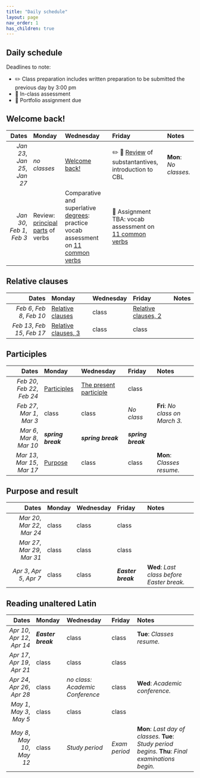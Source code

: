 ```yaml
---
title: "Daily schedule"
layout: page
nav_order: 1
has_children: true
---
```


## Daily schedule

Deadlines to note:


- ✏️ Class preparation includes written preparation to be submitted the previous day by 3:00 pm
- 🔬 In-class assessment
- 📜  Portfolio assignment due





## Welcome back!

| Dates | Monday | Wednesday | Friday | Notes |
| ---: | :--- | :--- | :--- | :--- |
| *Jan 23*, *Jan 25*, *Jan 27* | *no classes* | [Welcome back!](../assignments/welcomeback/)  | ✏️ 🔬 [Review](../assignments/review1/) of substantantives, introduction to CBL | **Mon**: *No classes.* |
| *Jan 30*, *Feb 1*, *Feb 3* | Review: [principal parts](../assignments/verbs/) of verbs |  Comparative and superlative [degrees](../assignments/degrees/): practice vocab assessment on [11 common verbs](https://neelsmith.github.io/latin102/review/verbs1/) | 🔬 Assignment TBA: vocab assessment on [11 common verbs](https://neelsmith.github.io/latin102/review/verbs1/) |  |

## Relative clauses

| Dates | Monday | Wednesday | Friday | Notes |
| ---: | :--- | :--- | :--- | :--- |
| *Feb 6*, *Feb 8*, *Feb 10* | [Relative clauses](../assignments/relative1/) | class | [Relative clauses, 2](../assignments/relative2/) |  |
| *Feb 13*, *Feb 15*, *Feb 17* | [Relative clauses, 3](../assignments/relative3/) | class | class |  |

## Participles

| Dates | Monday | Wednesday | Friday | Notes |
| ---: | :--- | :--- | :--- | :--- |
| *Feb 20*, *Feb 22*, *Feb 24* | [Participles](../assignments/participles1/) | [The present participle](../assignments/presentparticiple/) | class |  |
| *Feb 27*, *Mar 1*, *Mar 3* | class | class | *No class* | **Fri**: *No class on March 3.* |
| *Mar 6*, *Mar 8*, *Mar 10* | ***spring break*** | ***spring break*** | ***spring break*** |  |
| *Mar 13*, *Mar 15*, *Mar 17* | [Purpose](../assignments/) | class | class | **Mon**: *Classes resume.* |

## Purpose and result

| Dates | Monday | Wednesday | Friday | Notes |
| ---: | :--- | :--- | :--- | :--- |
| *Mar 20*, *Mar 22*, *Mar 24* | class | class | class |  |
| *Mar 27*, *Mar 29*, *Mar 31* | class | class | class |  |
| *Apr 3*, *Apr 5*, *Apr 7* | class | class | ***Easter break*** | **Wed**: *Last class before Easter break.* |

## Reading unaltered Latin

| Dates | Monday | Wednesday | Friday | Notes |
| ---: | :--- | :--- | :--- | :--- |
| *Apr 10*, *Apr 12*, *Apr 14* | ***Easter break*** | class | class | **Tue**: *Classes resume.* |
| *Apr 17*, *Apr 19*, *Apr 21* | class | class | class |  |
| *Apr 24*, *Apr 26*, *Apr 28* | class | *no class: Academic Conference* | class | **Wed**: *Academic conference.* |
| *May 1*, *May 3*, *May 5* | class | class | class |  |
| *May 8*, *May 10*, *May 12* | class | *Study period* | *Exam period* | **Mon**: *Last day of classes.* **Tue**: *Study period begins.* **Thu**: *Final examinations begin.* |